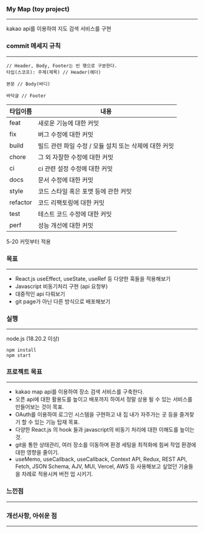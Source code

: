 ### My Map (toy project)

---

kakao api를 이용하여 지도 검색 서비스를 구현

### commit 메세지 규칙

---

```
// Header, Body, Footer는 빈 행으로 구분한다.
타입(스코프): 주제(제목) // Header(헤더)

본문 // Body(바디)

바닥글 // Footer
```

| 타입이름 | 내용                                                  |
| -------- | ----------------------------------------------------- |
| feat     | 새로운 기능에 대한 커밋                               |
| fix      | 버그 수정에 대한 커밋                                 |
| build    | 빌드 관련 파일 수정 / 모듈 설치 또는 삭제에 대한 커밋 |
| chore    | 그 외 자잘한 수정에 대한 커밋                         |
| ci       | ci 관련 설정 수정에 대한 커밋                         |
| docs     | 문서 수정에 대한 커밋                                 |
| style    | 코드 스타일 혹은 포맷 등에 관한 커밋                  |
| refactor | 코드 리팩토링에 대한 커밋                             |
| test     | 테스트 코드 수정에 대한 커밋                          |
| perf     | 성능 개선에 대한 커밋                                 |

5-20 커밋부터 적용

### 목표

---

- React.js useEffect, useState, useRef 등 다양한 훅들을 적용해보기
- Javascript 비동기처리 구현 (api 요청부)
- 대중적인 api 다뤄보기
- git page가 아닌 다른 방식으로 배포해보기

### 실행

---

node.js (18.20.2 이상)

```
npm install
npm start
```

### 프로젝트 목표

---

- kakao map api를 이용하여 장소 검색 서비스를 구축한다.
- 오픈 api에 대한 활용도를 높이고 배포까지 하여서 정말 상용 될 수 있는 서비스를 만들어보는 것이 목표.
- OAuth를 이용하여 로그인 시스템을 구현하고 내 집 내가 자주가는 곳 등을 즐겨찾기 할 수 있는 기능 탑재 목표.
- 다양한 React.js 의 hook 들과 javascript의 비동기 처리에 대한 이해도를 높이는 것.
- git을 통한 상태관리, 여러 장소를 이동하며 환경 세팅을 최적화에 힘써 작업 환경에 대한 영향을 줄이기.
- useMemo, useCallback, useCallback, Context API, Redux, REST API, Fetch, JSON Schema, AJV, MUI, Vercel, AWS 등 사용해보고 싶었던 기술들을 차례로 적용시켜 버전 업 시키기.

### 느낀점

---

### 개선사항, 아쉬운 점

---
